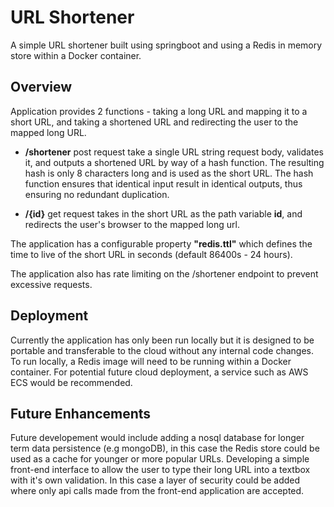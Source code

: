 # URL Shortener
A simple URL shortener built using springboot and using a Redis in memory store within a Docker container.

## Overview
Application provides 2 functions - taking a long URL and mapping it to a short URL, and taking a shortened URL and redirecting the user to the mapped long URL.

- <b>/shortener</b> post request take a single URL string request body, validates it, and outputs a shortened URL by way of a hash function. The resulting hash is only 8 characters long and is used as the short URL. The hash function ensures that identical input result in identical outputs, thus ensuring no redundant duplication.

- <b>/{id}</b> get request takes in the short URL as the path variable <b>id</b>, and redirects the user's browser to the mapped long url.

The application has a configurable property <b>"redis.ttl"</b> which defines the time to live of the short URL in seconds (default 86400s - 24 hours).

The application also has rate limiting on the /shortener endpoint to prevent excessive requests.

## Deployment
Currently the application has only been run locally but it is designed to be portable and transferable to the cloud without any internal code changes.
To run locally, a Redis image will need to be running within a Docker container.
For potential future cloud deployment, a service such as AWS ECS would be recommended.

## Future Enhancements
Future developement would include adding a nosql database for longer term data persistence (e.g mongoDB), in this case the Redis store could be used as a cache for younger or more popular URLs.
Developing a simple front-end interface to allow the user to type their long URL into a textbox with it's own validation. In this case a layer of security could be added where only api calls made from the front-end application are accepted.
